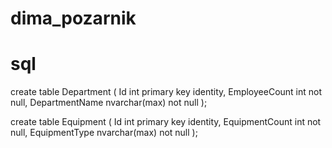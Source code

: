 # dima_pozarnik

# sql

create table Department
(
	Id int primary key identity,
	EmployeeCount int not null,
	DepartmentName nvarchar(max) not null
);

create table Equipment
(
	Id int primary key identity,
	EquipmentCount int not null,
	EquipmentType nvarchar(max) not null
);
